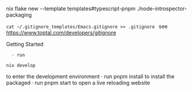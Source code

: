 nix flake new --template templates#typescript-pnpm ./node-introspector-packaging

`cat ~/.gitignore_templates/Emacs.gitignore >> .gitignore ` 
see https://www.toptal.com/developers/gitignore

Getting Started

      · run 
```
nix develop
```
to enter the development environment 
      · run pnpm install to install the packaged 
      · run pnpm start to open a live reloading website 

